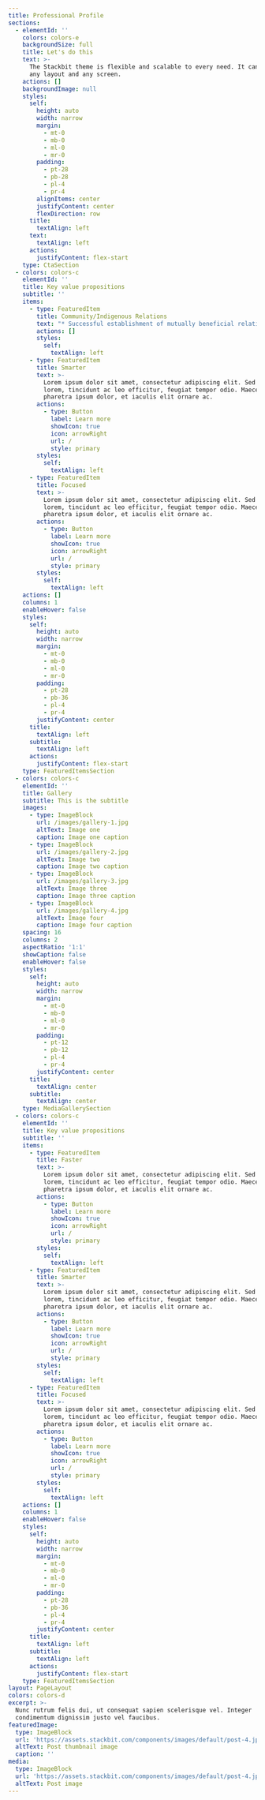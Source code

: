 ```yaml
---
title: Professional Profile
sections:
  - elementId: ''
    colors: colors-e
    backgroundSize: full
    title: Let's do this
    text: >-
      The Stackbit theme is flexible and scalable to every need. It can manage
      any layout and any screen.
    actions: []
    backgroundImage: null
    styles:
      self:
        height: auto
        width: narrow
        margin:
          - mt-0
          - mb-0
          - ml-0
          - mr-0
        padding:
          - pt-28
          - pb-28
          - pl-4
          - pr-4
        alignItems: center
        justifyContent: center
        flexDirection: row
      title:
        textAlign: left
      text:
        textAlign: left
      actions:
        justifyContent: flex-start
    type: CtaSection
  - colors: colors-c
    elementId: ''
    title: Key value propositions
    subtitle: ''
    items:
      - type: FeaturedItem
        title: Community/Indigenous Relations
        text: "* Successful establishment of mutually beneficial relationships between government, industry proponents, regulatory bodies, and Indigenous communities in Western Canada\n* Excellent working knowledge of federal and provincial environmental regulations\n* Strategic engagement with employers to assess employment requirements, training\nopportunities and capacity to determine readiness on projects\n* Innovative creation of Environmental Monitoring training program in northern Alberta\n* Strategic leadership of Indigenous team (GOA and Midwest) in identifying key strategic priorities\nand negotiating agreements in collaboration with local and regional communities\n* Responsible for the creation of essential skills readiness training programs and policies along\nwith delivery and facilitation that resulted in increased community and industry employability\n* Supervised and conducted quarterly performance reviews for a team of eight\n* Consistently maintained over 90% accuracy and timeliness rates in reporting of projects\n\t\t\t\t\t\t\n\t\t\t\t\t\t\n\t\t\t\t\t\t\n\t\t\t\t\t\t\n\t\t\t\t\t\t\n\t\t\t\t\t\t\n\t\t\t\t\t\t\n\t\t\t\t\t\t\n\t\t\t\t\t\n\t\t\t\t\n\t\t\t\n\t\t\n\t\n"
        actions: []
        styles:
          self:
            textAlign: left
      - type: FeaturedItem
        title: Smarter
        text: >-
          Lorem ipsum dolor sit amet, consectetur adipiscing elit. Sed ante
          lorem, tincidunt ac leo efficitur, feugiat tempor odio. Maecenas
          pharetra ipsum dolor, et iaculis elit ornare ac.
        actions:
          - type: Button
            label: Learn more
            showIcon: true
            icon: arrowRight
            url: /
            style: primary
        styles:
          self:
            textAlign: left
      - type: FeaturedItem
        title: Focused
        text: >-
          Lorem ipsum dolor sit amet, consectetur adipiscing elit. Sed ante
          lorem, tincidunt ac leo efficitur, feugiat tempor odio. Maecenas
          pharetra ipsum dolor, et iaculis elit ornare ac.
        actions:
          - type: Button
            label: Learn more
            showIcon: true
            icon: arrowRight
            url: /
            style: primary
        styles:
          self:
            textAlign: left
    actions: []
    columns: 1
    enableHover: false
    styles:
      self:
        height: auto
        width: narrow
        margin:
          - mt-0
          - mb-0
          - ml-0
          - mr-0
        padding:
          - pt-28
          - pb-36
          - pl-4
          - pr-4
        justifyContent: center
      title:
        textAlign: left
      subtitle:
        textAlign: left
      actions:
        justifyContent: flex-start
    type: FeaturedItemsSection
  - colors: colors-c
    elementId: ''
    title: Gallery
    subtitle: This is the subtitle
    images:
      - type: ImageBlock
        url: /images/gallery-1.jpg
        altText: Image one
        caption: Image one caption
      - type: ImageBlock
        url: /images/gallery-2.jpg
        altText: Image two
        caption: Image two caption
      - type: ImageBlock
        url: /images/gallery-3.jpg
        altText: Image three
        caption: Image three caption
      - type: ImageBlock
        url: /images/gallery-4.jpg
        altText: Image four
        caption: Image four caption
    spacing: 16
    columns: 2
    aspectRatio: '1:1'
    showCaption: false
    enableHover: false
    styles:
      self:
        height: auto
        width: narrow
        margin:
          - mt-0
          - mb-0
          - ml-0
          - mr-0
        padding:
          - pt-12
          - pb-12
          - pl-4
          - pr-4
        justifyContent: center
      title:
        textAlign: center
      subtitle:
        textAlign: center
    type: MediaGallerySection
  - colors: colors-c
    elementId: ''
    title: Key value propositions
    subtitle: ''
    items:
      - type: FeaturedItem
        title: Faster
        text: >-
          Lorem ipsum dolor sit amet, consectetur adipiscing elit. Sed ante
          lorem, tincidunt ac leo efficitur, feugiat tempor odio. Maecenas
          pharetra ipsum dolor, et iaculis elit ornare ac.
        actions:
          - type: Button
            label: Learn more
            showIcon: true
            icon: arrowRight
            url: /
            style: primary
        styles:
          self:
            textAlign: left
      - type: FeaturedItem
        title: Smarter
        text: >-
          Lorem ipsum dolor sit amet, consectetur adipiscing elit. Sed ante
          lorem, tincidunt ac leo efficitur, feugiat tempor odio. Maecenas
          pharetra ipsum dolor, et iaculis elit ornare ac.
        actions:
          - type: Button
            label: Learn more
            showIcon: true
            icon: arrowRight
            url: /
            style: primary
        styles:
          self:
            textAlign: left
      - type: FeaturedItem
        title: Focused
        text: >-
          Lorem ipsum dolor sit amet, consectetur adipiscing elit. Sed ante
          lorem, tincidunt ac leo efficitur, feugiat tempor odio. Maecenas
          pharetra ipsum dolor, et iaculis elit ornare ac.
        actions:
          - type: Button
            label: Learn more
            showIcon: true
            icon: arrowRight
            url: /
            style: primary
        styles:
          self:
            textAlign: left
    actions: []
    columns: 1
    enableHover: false
    styles:
      self:
        height: auto
        width: narrow
        margin:
          - mt-0
          - mb-0
          - ml-0
          - mr-0
        padding:
          - pt-28
          - pb-36
          - pl-4
          - pr-4
        justifyContent: center
      title:
        textAlign: left
      subtitle:
        textAlign: left
      actions:
        justifyContent: flex-start
    type: FeaturedItemsSection
layout: PageLayout
colors: colors-d
excerpt: >-
  Nunc rutrum felis dui, ut consequat sapien scelerisque vel. Integer
  condimentum dignissim justo vel faucibus.
featuredImage:
  type: ImageBlock
  url: 'https://assets.stackbit.com/components/images/default/post-4.jpeg'
  altText: Post thumbnail image
  caption: ''
media:
  type: ImageBlock
  url: 'https://assets.stackbit.com/components/images/default/post-4.jpeg'
  altText: Post image
---
```

